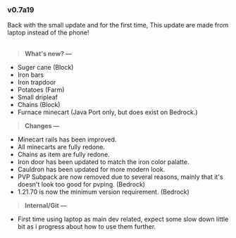 ### **v0.7a19**
Back with the small update and for the first time, This update are made from laptop instead of the phone!<br><br>
> **What's new? —**
- Suger cane (Block)
- Iron bars
- Iron trapdoor
- Potatoes (Farm)
- Small dripleaf
- Chains (Block)
- Furnace minecart (Java Port only, but does exist on Bedrock.) 

> **Changes —**
- Minecart rails has been improved.
- All minecarts are fully redone.
- Chains as item are fully redone.
- Iron door has been updated to match the iron color palatte.
- Cauldron has been updated for more modern look.
- PVP Subpack are now removed due to several reasons, mainly that it's doesn't look too good for pvping. (Bedrock)
- 1.21.70 is now the minimum version requirement. (Bedrock)

> **Internal/Git —**
- First time using laptop as main dev related, expect some slow down little bit as i progress about how to use them further.